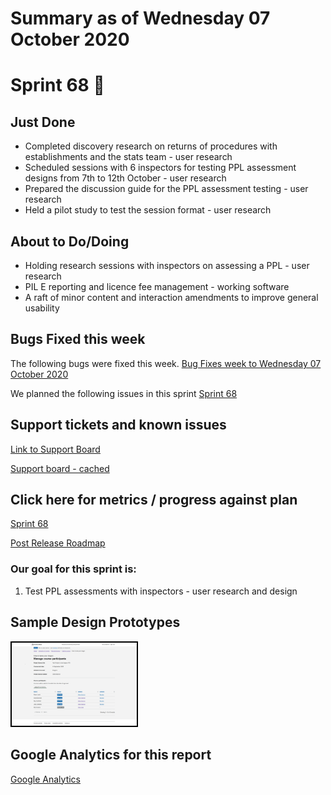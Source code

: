 # Summary as of Wednesday 07 October 2020 

# Sprint 68 &#x1f951;

## Just Done
* Completed discovery research on returns of procedures with establishments and the stats team - user research
* Scheduled sessions with 6 inspectors for testing PPL assessment designs from 7th to 12th October - user research
* Prepared the discussion guide for the PPL assessment testing - user research
* Held a pilot study to test the session format - user research

## About to Do/Doing
* Holding research sessions with inspectors on assessing a PPL - user research
* PIL E reporting and licence fee management - working software 
* A raft of minor content and interaction amendments to improve general usability 

## Bugs Fixed this week
The following bugs were fixed this week.
[Bug Fixes week to Wednesday 07 October 2020](graphs/bugs07102020.png)

We planned the following issues in this sprint 
[Sprint 68](graphs/sprint07102020.png)

## Support tickets and known issues
[Link to Support Board](https://collaboration.homeoffice.gov.uk/jira/secure/RapidBoard.jspa?rapidView=1717&selectedIssue=ASSB-253)

[Support board - cached](graphs/supportBoard07102020.png)

## Click here for metrics / progress against plan
[Sprint 68](graphs/progress07102020.png)

[Post Release Roadmap](graphs/roadmap07102020.png)

### Our goal for this sprint is:
1. Test PPL assessments with inspectors - user research and design

## Sample Design Prototypes
<a href="graphs/proto1_07102020.png"><img src="graphs/proto1_07102020.png" alt="HTML5 Icon" width="200" style="border:2px solid black"></a>
<br>

## Google Analytics for this report
[Google Analytics](graphs/GA07102020.png)

